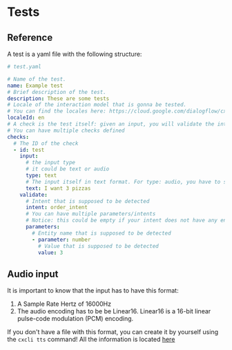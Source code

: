 # Tests

## Reference

A test is a yaml file with the following structure:

```yaml
# test.yaml

# Name of the test.
name: Example test
# Brief description of the test.
description: These are some tests
# Locale of the interaction model that is gonna be tested. 
# You can find the locales here: https://cloud.google.com/dialogflow/cx/docs/reference/language
localeId: en
# A check is the test itself: given an input, you will validate the intents and the parameters/entities detected by Dialogflow CX
# You can have multiple checks defined
checks:
  # The ID of the check
  - id: test
    input:
      # the input type
      # it could be text or audio
      type: text
      # The input itself in text format. For type: audio, you have to specify the audio tag.
      text: I want 3 pizzas
    validate:
      # Intent that is supposed to be detected
      intent: order_intent
      # You can have multiple parameters/intents
      # Notice: this could be empty if your intent does not have any entities/parameters.
      parameters:
        # Entity name that is supposed to be detected
        - parameter: number
          # Value that is supposed to be detected
          value: 3
```

## Audio input

It is important to know that the input has to have this format:

1. A Sample Rate Hertz of 16000Hz
2. The audio encoding has to be be Linear16. Linear16 is a 16-bit linear pulse-code modulation (PCM) encoding.

If you don't have a file with this format, you can create it by yourself using the `cxcli tts` command! All the information is located [here](/tts)
